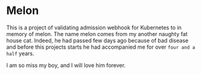 # Melon
This is a project of validating admission webhook for Kubernetes to in memory of melon. The name melon comes from my another naughty fat house cat.
Indeed, he had passed few days ago because of bad disease and before this projects starts he had accompanied me for over `four and a half` years.

I am so miss my boy, and I will love him forever.